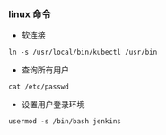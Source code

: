 ### linux 命令

- 软连接
```shell script
ln -s /usr/local/bin/kubectl /usr/bin
```

- 查询所有用户
```shell script
cat /etc/passwd
```

- 设置用户登录环境
```shell script
usermod -s /bin/bash jenkins 
```